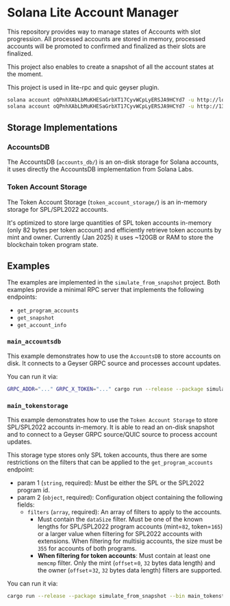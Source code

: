 # Solana Lite Account Manager

This repository provides way to manage states of Accounts with slot progression.
All processed accounts are stored in memory, processed accounts will be promoted
to confirmed and finalized as their slots are finalized.

This project also enables to create a snapshot of all the account states at the moment.

This project is used in lite-rpc and quic geyser plugin.

```sh
solana account oQPnhXAbLbMuKHESaGrbXT17CyvWCpLyERSJA9HCYd7 -u http://localhost:10700
solana account oQPnhXAbLbMuKHESaGrbXT17CyvWCpLyERSJA9HCYd7 -u http://139.178.82.223:10700
```

## Storage Implementations

### AccountsDB

The AccountsDB (`accounts_db/`) is an on-disk storage for Solana accounts, it uses directly the AccountsDB implementation from Solana Labs.

### Token Account Storage

The Token Account Storage (`token_account_storage/`) is an in-memory storage for SPL/SPL2022 accounts.

It's optimized to store large quantities of SPL token accounts in-memory (only 82 bytes per token account) and efficiently retrieve token accounts by mint and owner. Currently (Jan 2025) it uses ~120GB or RAM to store the blockchain token program state.

## Examples

The examples are implemented in the `simulate_from_snapshot` project. Both examples provide a minimal RPC server that implements the following endpoints:

- `get_program_accounts`
- `get_snapshot`
- `get_account_info`

### `main_accountsdb`

This example demonstrates how to use the `AccountsDB` to store accounts on disk. It connects to a Geyser GRPC source and processes account updates.

You can run it via:

```sh
GRPC_ADDR="..." GRPC_X_TOKEN="..." cargo run --release --package simulate_from_snapshot --bin main_accountsdb
```

### `main_tokenstorage`

This example demonstrates how to use the `Token Account Storage` to store SPL/SPL2022 accounts in-memory. It is able to read an on-disk snapshot and to connect to a Geyser GRPC source/QUIC source to process account updates.

This storage type stores only SPL token accounts, thus there are some restrictions on the filters that can be applied to the `get_program_accounts` endpoint:

- param 1 (`string`, required): Must be either the SPL or the SPL2022 program id.
- param 2 (`object`, required): Configuration object containing the following fields:
  - `filters` (`array`, required): An array of filters to apply to the accounts.
    - Must contain the `dataSize` filter. Must be one of the known lengths for SPL/SPL2022 program accounts (mint=`82`, token=`165`) or a larger value when filtering for SPL2022 accounts with extensions. When filtering for multisig accounts, the size must be `355` for accounts of both programs.
    - **When filtering for token accounts**: Must contain at least one `memcmp` filter. Only the mint (`offset`=`0`, `32` bytes data length) and the owner (`offset`=`32`, `32` bytes data length) filters are supported.

You can run it via:

```sh
cargo run --release --package simulate_from_snapshot --bin main_tokenstorage -- --snapshot-archive-path /path/to/solana-snapshot.tar.zst --grpc-addr https://some-grpc-source:8900
```
